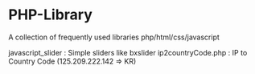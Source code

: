# PHP-Library
A collection of frequently used libraries
php/html/css/javascript

javascript_slider : Simple sliders like bxslider
ip2countryCode.php : IP to Country Code (125.209.222.142 => KR)
